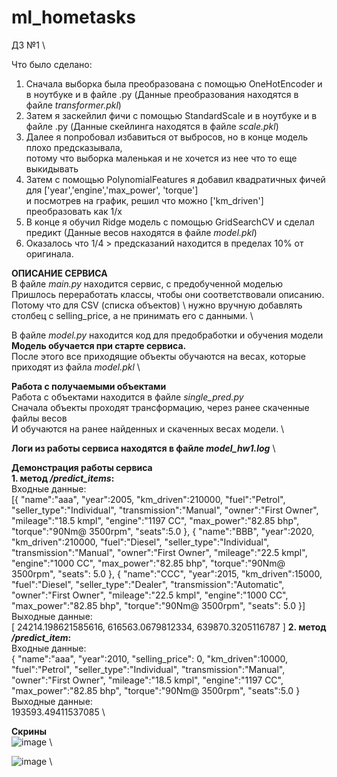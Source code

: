 # ml_hometasks
ДЗ №1 \

Что было сделано:
1. Сначала выборка была преобразована с помощью OneHotEncoder и в ноутбуке и в файле .py (Данные преобразования находятся в файле *transformer.pkl*)
2. Затем я заскейлил фичи с помощью StandardScale и в ноутбуке и в файле .py (Данные скейлинга находятся в файле *scale.pkl*) 
3. Далее я попробовал избавиться от выбросов, но в конце модель плохо предсказывала, \
потому что выборка маленькая и не хочется из нее что то еще выкидывать
4. Затем с помощью PolynomialFeatures я добавил квадратичных фичей для ['year','engine','max_power', 'torque'] \
и посмотрев на график, решил что можно ['km_driven'] преобразовать как 1/х
5. В конце я обучил Ridge модель с помощью GridSearchCV и сделал предикт (Данные весов находятся в файле *model.pkl*) 
6. Оказалось что 1/4 > предсказаний находится в пределах 10% от оригинала.

**ОПИСАНИЕ СЕРВИСА** \
В файле *main.py* находится сервис, с предобученной моделью
Пришлось переработать классы, чтобы они соответствовали описанию. Потому что для CSV (списка объектов) \ 
нужно вручную добавлять столбец с selling_price, а не принимать его с данными. \

В файле *model.py* находится код для предобработки и обучения модели \
**Модель обучается при старте сервиса.** \
После этого все приходящие объекты обучаются на весах, которые приходят из файла *model.pkl* \

**Работа с получаемыми объектами** \
Работа с объектами находится в файле *single_pred.py* \
Сначала объекты проходят трансформацию, через ранее скаченные файлы весов \
И обучаются на ранее найденных и скаченных весах модели. \

**Логи из работы сервиса находятся в файле *model_hw1.log*** \

**Демонстрация работы сервиса** \
**1. метод */predict_items*:** \
Входные данные: \
[{
    "name":"aaa", 
    "year":2005, 
    "km_driven":210000, 
    "fuel":"Petrol", 
    "seller_type":"Individual", 
    "transmission":"Manual", 
    "owner":"First Owner", 
    "mileage":"18.5 kmpl",
    "engine":"1197 CC", 
    "max_power":"82.85 bhp", 
    "torque":"90Nm@ 3500rpm",
    "seats":5.0
},
{
    "name":"BBB", 
    "year":2020, 
    "km_driven":210000, 
    "fuel":"Diesel", 
    "seller_type":"Individual", 
    "transmission":"Manual", 
    "owner":"First Owner", 
    "mileage":"22.5 kmpl",
    "engine":"1000 CC", 
    "max_power":"82.85 bhp", 
    "torque":"90Nm@ 3500rpm",
    "seats": 5.0
},
{
    "name":"CCC", 
    "year":2015, 
    "km_driven":15000, 
    "fuel":"Diesel", 
    "seller_type":"Dealer", 
    "transmission":"Automatic", 
    "owner":"First Owner", 
    "mileage":"22.5 kmpl",
    "engine":"1000 CC", 
    "max_power":"82.85 bhp", 
    "torque":"90Nm@ 3500rpm",
    "seats": 5.0
}]
Выходные данные: \
[
    24214.198621585616,
    616563.0679812334,
    639870.3205116787
]
**2. метод */predict_item*:** \
Входные данные: \
{
    "name":"aaa", 
    "year":2010, 
    "selling_price": 0,
    "km_driven":10000, 
    "fuel":"Petrol", 
    "seller_type":"Individual", 
    "transmission":"Manual", 
    "owner":"First Owner", 
    "mileage":"18.5 kmpl",
    "engine":"1197 CC", 
    "max_power":"82.85 bhp", 
    "torque":"90Nm@ 3500rpm",
    "seats":5.0
}
Выходные данные: \
193593.49411537085 \

**Скрины** \
![image](https://github.com/Paral1ax/ml_hometasks/assets/71229854/f53b7cc3-f47a-4433-9a15-32ca28514459) \

![image](https://github.com/Paral1ax/ml_hometasks/assets/71229854/03f238cc-1bd2-419b-9ce4-520add4699a2) \


